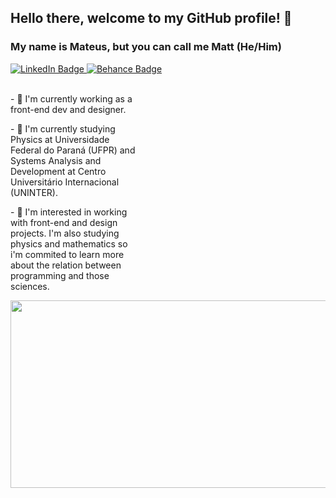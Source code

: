 ## Hello there, welcome to my GitHub profile! 👋
### My name is Mateus, but you can call me Matt (He/Him)

<div id="badges">
<a href="https://www.linkedin.com/in/mateus-rafael-684074186/">
  <img src="https://img.shields.io/badge/LinkedIn-blue?style=for-the-badge&logo=linkedin&logoColor=white" alt="LinkedIn Badge"/>
</a>
<a href="https://www.behance.net/mateus_rafael">
  <img src="https://img.shields.io/badge/Behance-blue?style=for-the-badge&logo=behance&logoColor=white" alt="Behance Badge"/>
</a>
</div>

<div display: flex>
&nbsp;
&nbsp;
<p style="width: 100%; max-width: 200px">
- 🔭 I'm currently working as a front-end dev and designer.
</p>
<p style="width: 100%; max-width: 200px">
- 🌱 I'm currently studying Physics at Universidade Federal do Paraná (UFPR) and Systems Analysis and Development at Centro Universitário Internacional (UNINTER).
 </p>
 <p style="width: 100%; max-width: 200px">
- 🌟 I'm interested in working with front-end and design projects. I'm also studying physics and mathematics so i'm commited to learn more about the relation between programming and those sciences.
 </p>
</div>

<div align="center">
  <img src="https://media.giphy.com/media/dWesBcTLavkZuG35MI/giphy.gif" width="600" height="300"/>
</div>

<!--
**mateus-rafael42/mateus-rafael42** is a ✨ _special_ ✨ repository because its `README.md` (this file) appears on your GitHub profile.

Here are some ideas to get you started:

- 🔭 I’m currently working on ...
- 🌱 I’m currently learning ...
- 👯 I’m looking to collaborate on ...
- 🤔 I’m looking for help with ...
- 💬 Ask me about ...
- 📫 How to reach me: ...
- 😄 Pronouns: ...
- ⚡ Fun fact: ...
-->
